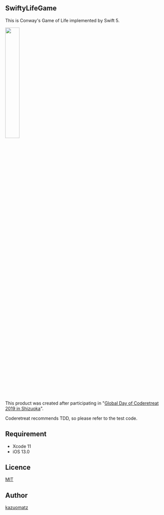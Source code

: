 ## SwiftyLifeGame

This is Conway's Game of Life implemented by Swift 5.
 
<img src="https://user-images.githubusercontent.com/2704723/68848550-d35bc000-0713-11ea-9f9b-92a72a20ffff.png" width="30%"/>



This product was created after participating in "[Global Day of Coderetreat 2019 in Shizuoka](https://kokokara-net.jp/organizations/1189/activities/452)".

Coderetreat recommends TDD, so please refer to the test code.


## Requirement

- Xcode 11
- iOS 13.0


## Licence

[MIT](https://github.com/tcnksm/tool/blob/master/LICENCE)

## Author

[kazuomatz](https://github.com/kazuomatz)
